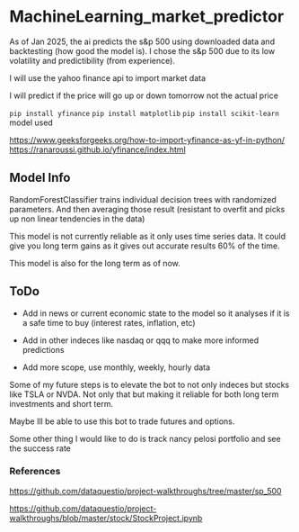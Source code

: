 # MachineLearning_market_predictor

As of Jan 2025, the ai predicts the s&p 500 using downloaded data and backtesting (how good the model is). I chose the s&p 500 due to its low volatility and predictibility (from experience).


I will use the yahoo finance api to import market data

I will predict if the price will go up or down tomorrow not the actual price

``pip install yfinance``
``pip install matplotlib``
``pip install scikit-learn`` model used

https://www.geeksforgeeks.org/how-to-import-yfinance-as-yf-in-python/ 
https://ranaroussi.github.io/yfinance/index.html 

## Model Info

RandomForestClassifier trains individual decision trees with randomized parameters. And then averaging those result (resistant to overfit and picks up non linear tendencies in the data)

This model is not currently reliable as it only uses time series data. It could give you long term gains as it gives out accurate results 60% of the time.

This model is also for the long term as of now.

## ToDo

- Add in news or current economic state to the model so it analyses if it is a safe time to buy (interest rates, inflation, etc)

- Add in other indeces like nasdaq or qqq to make more informed predictions

- Add more scope, use monthly, weekly, hourly data

Some of my future steps is to elevate the bot to not only indeces but stocks like TSLA or NVDA. 
Not only that but making it reliable for both long term investments and short term.

Maybe Ill be able to use this bot to trade futures and options.

Some other thing I would like to do is track nancy pelosi portfolio and see the success rate 

### References

https://github.com/dataquestio/project-walkthroughs/tree/master/sp_500

https://github.com/dataquestio/project-walkthroughs/blob/master/stock/StockProject.ipynb 